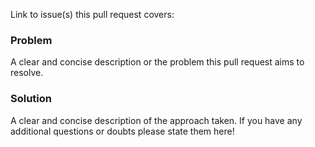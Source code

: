 Link to issue(s) this pull request covers:

### Problem
A clear and concise description or the problem this pull request aims to resolve.

### Solution
A clear and concise description of the approach taken. If you have any additional questions or doubts please state them here!
